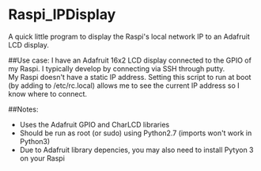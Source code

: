 # Raspi_IPDisplay
A quick little program to display the Raspi's local network IP to an Adafruit LCD display. 

##Use case: 
I have an Adafruit 16x2 LCD display connected to the GPIO of my Raspi. I typically develop by connecting via SSH through putty.  
My Raspi doesn't have a static IP address. 
Setting this script to run at boot (by adding to /etc/rc.local) allows me to see the current IP address so I know where to connect. 

##Notes: 
- Uses the Adafruit GPIO and CharLCD libraries
- Should be run as root (or sudo) using Python2.7 (imports won't work in Python3)
- Due to Adafruit library depencies, you may also need to install Pytyon 3 on your Raspi
